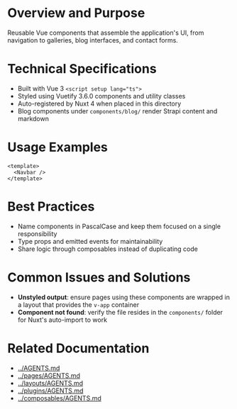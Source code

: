 # Overview and Purpose
Reusable Vue components that assemble the application's UI, from navigation to galleries, blog interfaces, and contact forms.

# Technical Specifications
- Built with Vue 3 `<script setup lang="ts">`
- Styled using Vuetify 3.6.0 components and utility classes
- Auto-registered by Nuxt 4 when placed in this directory
- Blog components under `components/blog/` render Strapi content and markdown

# Usage Examples
```vue
<template>
  <Navbar />
</template>
```

# Best Practices
- Name components in PascalCase and keep them focused on a single responsibility
- Type props and emitted events for maintainability
- Share logic through composables instead of duplicating code

# Common Issues and Solutions
- **Unstyled output**: ensure pages using these components are wrapped in a layout that provides the `v-app` container
- **Component not found**: verify the file resides in the `components/` folder for Nuxt's auto-import to work

# Related Documentation
- [../AGENTS.md](../AGENTS.md)
- [../pages/AGENTS.md](../pages/AGENTS.md)
- [../layouts/AGENTS.md](../layouts/AGENTS.md)
- [../plugins/AGENTS.md](../plugins/AGENTS.md)
- [../composables/AGENTS.md](../composables/AGENTS.md)

